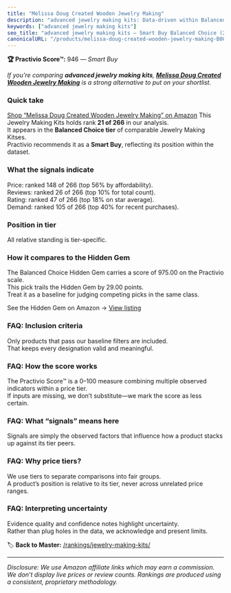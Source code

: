 ```yaml
---
title: "Melissa Doug Created Wooden Jewelry Making"
description: "advanced jewelry making kits: Data-driven within Balanced Choice ranking using the Practivio Score™. Positioned by quality, value, demand, findability, momentu…"
keywords: ["advanced jewelry making kits"]
seo_title: "advanced jewelry making kits — Smart Buy Balanced Choice (2025)"
canonicalURL: "/products/melissa-doug-created-wooden-jewelry-making-B004PBLOPU/"
---
```


**🏆 Practivio Score™:** 946 — _Smart Buy_


*If you're comparing **advanced jewelry making kits**, **[Melissa Doug Created Wooden Jewelry Making](https://www.amazon.com/dp/B004PBLOPU?tag=practivio-20)** is a strong alternative to put on your shortlist.*
### Quick take
[Shop “Melissa Doug Created Wooden Jewelry Making” on Amazon](https://www.amazon.com/dp/B004PBLOPU?tag=practivio-20)
This Jewelry Making Kits holds rank **21 of 266** in our analysis.  
It appears in the **Balanced Choice tier** of comparable Jewelry Making Kitses.  
Practivio recommends it as a **Smart Buy**, reflecting its position within the dataset.

### What the signals indicate
Price: ranked 148 of 266 (top 56% by affordability).  
Reviews: ranked 26 of 266 (top 10% for total count).  
Rating: ranked 47 of 266 (top 18% on star average).  
Demand: ranked 105 of 266 (top 40% for recent purchases).

### Position in tier
All relative standing is tier-specific.

### How it compares to the Hidden Gem
The Balanced Choice Hidden Gem carries a score of 975.00 on the Practivio scale.  
This pick trails the Hidden Gem by 29.00 points.  
Treat it as a baseline for judging competing picks in the same class.  

See the Hidden Gem on Amazon → [View listing](https://www.amazon.com/dp/B07M6CDS77?tag=practivio-20)

### FAQ: Inclusion criteria
Only products that pass our baseline filters are included.  
That keeps every designation valid and meaningful.

### FAQ: How the score works
The Practivio Score™ is a 0–100 measure combining multiple observed indicators within a price tier.  
If inputs are missing, we don’t substitute—we mark the score as less certain.

### FAQ: What “signals” means here
Signals are simply the observed factors that influence how a product stacks up against its tier peers.

### FAQ: Why price tiers?
We use tiers to separate comparisons into fair groups.  
A product’s position is relative to its tier, never across unrelated price ranges.

### FAQ: Interpreting uncertainty
Evidence quality and confidence notes highlight uncertainty.  
Rather than plug holes in the data, we acknowledge and present limits.


🏷️ **Back to Master:** [/rankings/jewelry-making-kits/](/rankings/jewelry-making-kits/)

---
_Disclosure: We use Amazon affiliate links which may earn a commission. We don’t display live prices or review counts. Rankings are produced using a consistent, proprietary methodology._
